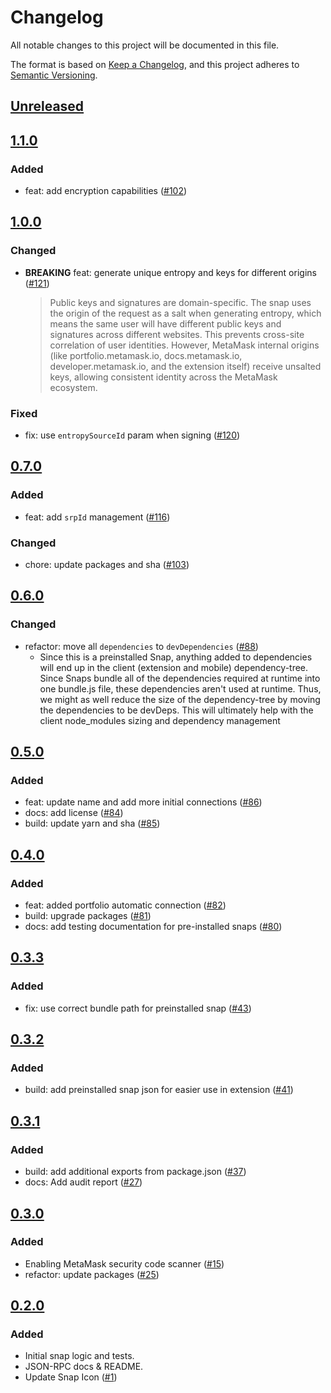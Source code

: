 # Changelog

All notable changes to this project will be documented in this file.

The format is based on [Keep a Changelog](https://keepachangelog.com/en/1.0.0/),
and this project adheres to [Semantic Versioning](https://semver.org/spec/v2.0.0.html).

## [Unreleased]

## [1.1.0]

### Added

- feat: add encryption capabilities ([#102](https://github.com/MetaMask/message-signing-snap/pull/102))

## [1.0.0]

### Changed

- **BREAKING** feat: generate unique entropy and keys for different origins ([#121](https://github.com/MetaMask/message-signing-snap/pull/121))
  > Public keys and signatures are domain-specific. The snap uses the origin of the request as a salt when generating entropy, which means the same user will have different public keys and signatures across different websites. This prevents cross-site correlation of user identities. However, MetaMask internal origins (like portfolio.metamask.io, docs.metamask.io, developer.metamask.io, and the extension itself) receive unsalted keys, allowing consistent identity across the MetaMask ecosystem.

### Fixed

- fix: use `entropySourceId` param when signing ([#120](https://github.com/MetaMask/message-signing-snap/pull/120))

## [0.7.0]

### Added

- feat: add `srpId` management ([#116](https://github.com/MetaMask/message-signing-snap/pull/116))

### Changed

- chore: update packages and sha ([#103](https://github.com/MetaMask/message-signing-snap/pull/103))

## [0.6.0]

### Changed

- refactor: move all `dependencies` to `devDependencies` ([#88](https://github.com/MetaMask/message-signing-snap/pull/88))
  - Since this is a preinstalled Snap, anything added to dependencies will end up in the client (extension and mobile) dependency-tree. Since Snaps bundle all of the dependencies required at runtime into one bundle.js file, these dependencies aren't used at runtime. Thus, we might as well reduce the size of the dependency-tree by moving the dependencies to be devDeps. This will ultimately help with the client node_modules sizing and dependency management

## [0.5.0]

### Added

- feat: update name and add more initial connections ([#86](https://github.com/MetaMask/message-signing-snap/pull/86))
- docs: add license ([#84](https://github.com/MetaMask/message-signing-snap/pull/84))
- build: update yarn and sha ([#85](https://github.com/MetaMask/message-signing-snap/pull/85))

## [0.4.0]

### Added

- feat: added portfolio automatic connection ([#82](https://github.com/MetaMask/message-signing-snap/pull/82))
- build: upgrade packages ([#81](https://github.com/MetaMask/message-signing-snap/pull/81))
- docs: add testing documentation for pre-installed snaps ([#80](https://github.com/MetaMask/message-signing-snap/pull/80))

## [0.3.3]

### Added

- fix: use correct bundle path for preinstalled snap ([#43](https://github.com/MetaMask/message-signing-snap/pull/43))

## [0.3.2]

### Added

- build: add preinstalled snap json for easier use in extension ([#41](https://github.com/MetaMask/message-signing-snap/pull/41))

## [0.3.1]

### Added

- build: add additional exports from package.json ([#37](https://github.com/MetaMask/message-signing-snap/pull/37))
- docs: Add audit report ([#27](https://github.com/MetaMask/message-signing-snap/pull/27))

## [0.3.0]

### Added

- Enabling MetaMask security code scanner ([#15](https://github.com/MetaMask/message-signing-snap/pull/15))
- refactor: update packages ([#25](https://github.com/MetaMask/message-signing-snap/pull/25))

## [0.2.0]

### Added

- Initial snap logic and tests.
- JSON-RPC docs & README.
- Update Snap Icon ([#1](https://github.com/MetaMask/message-signing-snap/pull/1))

[Unreleased]: https://github.com/MetaMask/message-signing-snap/compare/v1.1.0...HEAD
[1.1.0]: https://github.com/MetaMask/message-signing-snap/compare/v1.0.0...v1.1.0
[1.0.0]: https://github.com/MetaMask/message-signing-snap/compare/v0.7.0...v1.0.0
[0.7.0]: https://github.com/MetaMask/message-signing-snap/compare/v0.6.0...v0.7.0
[0.6.0]: https://github.com/MetaMask/message-signing-snap/compare/v0.5.0...v0.6.0
[0.5.0]: https://github.com/MetaMask/message-signing-snap/compare/v0.4.0...v0.5.0
[0.4.0]: https://github.com/MetaMask/message-signing-snap/compare/v0.3.3...v0.4.0
[0.3.3]: https://github.com/MetaMask/message-signing-snap/compare/v0.3.2...v0.3.3
[0.3.2]: https://github.com/MetaMask/message-signing-snap/compare/v0.3.1...v0.3.2
[0.3.1]: https://github.com/MetaMask/message-signing-snap/compare/v0.3.0...v0.3.1
[0.3.0]: https://github.com/MetaMask/message-signing-snap/compare/v0.2.0...v0.3.0
[0.2.0]: https://github.com/MetaMask/message-signing-snap/releases/tag/v0.2.0
